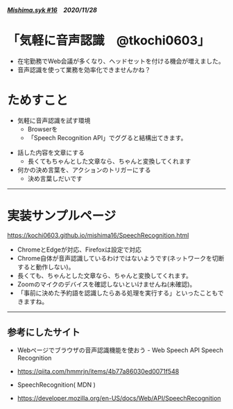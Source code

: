 ##### [Mishima.syk #16](https://connpass.com/event/164605/)　2020/11/28
# 「気軽に音声認識　@tkochi0603」
* 在宅勤務でWeb会議が多くなり、ヘッドセットを付ける機会が増えました。
* 音声認識を使って業務を効率化できませんかね？

# ためすこと
* 気軽に音声認識を試す環境
  * Browserを
  * 「Speech Recognition API」でググると結構出てきます。
+ 話した内容を文章にする
  + 長くてもちゃんとした文章なら、ちゃんと変換してくれます
+ 何かの決め言葉を、アクションのトリガーにする
  + 決め言葉しだいです

---
# 実装サンプルページ
https://kochi0603.github.io/mishima16/SpeechRecognition.html
* ChromeとEdgeが対応、Firefoxは設定で対応
 * Chrome自体が音声認識しているわけではないようです(ネットワークを切断すると動作しない)。
 * 長くても、ちゃんとした文章なら、ちゃんと変換してくれます。
 * Zoomのマイクのデバイスを確認しないといけませんね(未確認)。
 * 「事前に決めた予約語を認識したらある処理を実行する」といったこともできますね。

---
## 参考にしたサイト
 * Webページでブラウザの音声認識機能を使おう - Web Speech API Speech Recognition
  * https://qiita.com/hmmrjn/items/4b77a86030ed0071f548

 * SpeechRecognition( MDN )
  * https://developer.mozilla.org/en-US/docs/Web/API/SpeechRecognition
